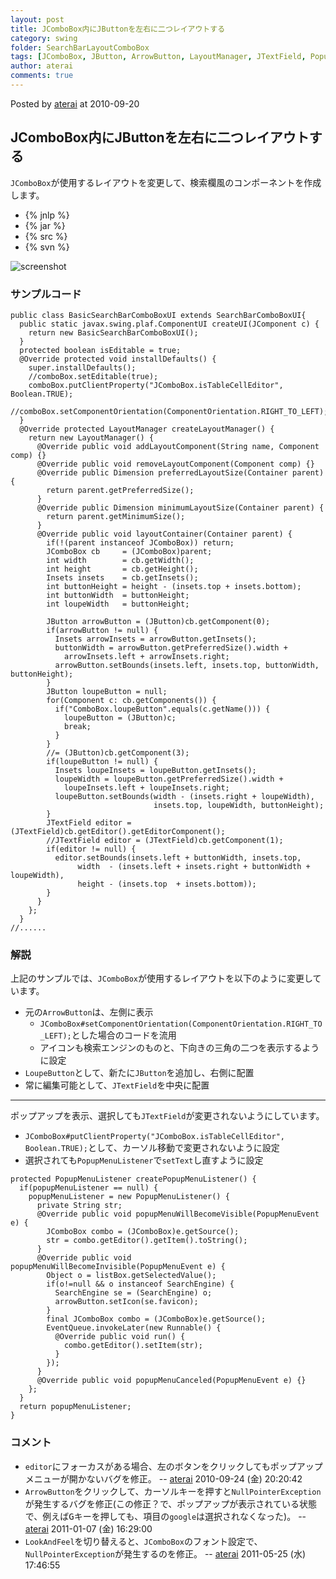 ```yaml
---
layout: post
title: JComboBox内にJButtonを左右に二つレイアウトする
category: swing
folder: SearchBarLayoutComboBox
tags: [JComboBox, JButton, ArrowButton, LayoutManager, JTextField, PopupMenuListener]
author: aterai
comments: true
---
```


Posted by [aterai](http://terai.xrea.jp/aterai.html) at 2010-09-20

## JComboBox内にJButtonを左右に二つレイアウトする
`JComboBox`が使用するレイアウトを変更して、検索欄風のコンポーネントを作成します。

- {% jnlp %}
- {% jar %}
- {% src %}
- {% svn %}

<!-- dummy comment line for breaking list -->

![screenshot](https://lh4.googleusercontent.com/_9Z4BYR88imo/TQTSqLxrLoI/AAAAAAAAAjI/M2OZzogy3-Q/s800/SearchBarLayoutComboBox.png)

### サンプルコード
<pre class="prettyprint"><code>public class BasicSearchBarComboBoxUI extends SearchBarComboBoxUI{
  public static javax.swing.plaf.ComponentUI createUI(JComponent c) {
    return new BasicSearchBarComboBoxUI();
  }
  protected boolean isEditable = true;
  @Override protected void installDefaults() {
    super.installDefaults();
    //comboBox.setEditable(true);
    comboBox.putClientProperty("JComboBox.isTableCellEditor", Boolean.TRUE);
    //comboBox.setComponentOrientation(ComponentOrientation.RIGHT_TO_LEFT);
  }
  @Override protected LayoutManager createLayoutManager() {
    return new LayoutManager() {
      @Override public void addLayoutComponent(String name, Component comp) {}
      @Override public void removeLayoutComponent(Component comp) {}
      @Override public Dimension preferredLayoutSize(Container parent) {
        return parent.getPreferredSize();
      }
      @Override public Dimension minimumLayoutSize(Container parent) {
        return parent.getMinimumSize();
      }
      @Override public void layoutContainer(Container parent) {
        if(!(parent instanceof JComboBox)) return;
        JComboBox cb     = (JComboBox)parent;
        int width        = cb.getWidth();
        int height       = cb.getHeight();
        Insets insets    = cb.getInsets();
        int buttonHeight = height - (insets.top + insets.bottom);
        int buttonWidth  = buttonHeight;
        int loupeWidth   = buttonHeight;

        JButton arrowButton = (JButton)cb.getComponent(0);
        if(arrowButton != null) {
          Insets arrowInsets = arrowButton.getInsets();
          buttonWidth = arrowButton.getPreferredSize().width +
            arrowInsets.left + arrowInsets.right;
          arrowButton.setBounds(insets.left, insets.top, buttonWidth, buttonHeight);
        }
        JButton loupeButton = null;
        for(Component c: cb.getComponents()) {
          if("ComboBox.loupeButton".equals(c.getName())) {
            loupeButton = (JButton)c;
            break;
          }
        }
        //= (JButton)cb.getComponent(3);
        if(loupeButton != null) {
          Insets loupeInsets = loupeButton.getInsets();
          loupeWidth = loupeButton.getPreferredSize().width +
            loupeInsets.left + loupeInsets.right;
          loupeButton.setBounds(width - (insets.right + loupeWidth),
                                insets.top, loupeWidth, buttonHeight);
        }
        JTextField editor = (JTextField)cb.getEditor().getEditorComponent();
        //JTextField editor = (JTextField)cb.getComponent(1);
        if(editor != null) {
          editor.setBounds(insets.left + buttonWidth, insets.top,
               width  - (insets.left + insets.right + buttonWidth + loupeWidth),
               height - (insets.top  + insets.bottom));
        }
      }
    };
  }
//......
</code></pre>

### 解説
上記のサンプルでは、`JComboBox`が使用するレイアウトを以下のように変更しています。

- 元の`ArrowButton`は、左側に表示
    - `JComboBox#setComponentOrientation(ComponentOrientation.RIGHT_TO_LEFT);`とした場合のコードを流用
    - アイコンも検索エンジンのものと、下向きの三角の二つを表示するように設定
- `LoupeButton`として、新たに`JButton`を追加し、右側に配置
- 常に編集可能として、`JTextField`を中央に配置

<!-- dummy comment line for breaking list -->

- - - -
ポップアップを表示、選択しても`JTextField`が変更されないようにしています。

- `JComboBox#putClientProperty("JComboBox.isTableCellEditor", Boolean.TRUE);`として、カーソル移動で変更されないように設定
- 選択されても`PopupMenuListener`で`setText`し直すように設定

<!-- dummy comment line for breaking list -->

<pre class="prettyprint"><code>protected PopupMenuListener createPopupMenuListener() {
  if(popupMenuListener == null) {
    popupMenuListener = new PopupMenuListener() {
      private String str;
      @Override public void popupMenuWillBecomeVisible(PopupMenuEvent e) {
        JComboBox combo = (JComboBox)e.getSource();
        str = combo.getEditor().getItem().toString();
      }
      @Override public void popupMenuWillBecomeInvisible(PopupMenuEvent e) {
        Object o = listBox.getSelectedValue();
        if(o!=null &amp;&amp; o instanceof SearchEngine) {
          SearchEngine se = (SearchEngine) o;
          arrowButton.setIcon(se.favicon);
        }
        final JComboBox combo = (JComboBox)e.getSource();
        EventQueue.invokeLater(new Runnable() {
          @Override public void run() {
            combo.getEditor().setItem(str);
          }
        });
      }
      @Override public void popupMenuCanceled(PopupMenuEvent e) {}
    };
  }
  return popupMenuListener;
}
</code></pre>

### コメント
- `editor`にフォーカスがある場合、左のボタンをクリックしてもポップアップメニューが開かないバグを修正。 -- [aterai](http://terai.xrea.jp/aterai.html) 2010-09-24 (金) 20:20:42
- `ArrowButton`をクリックして、カーソルキーを押すと`NullPointerException`が発生するバグを修正(この修正？で、ポップアップが表示されている状態で、例えば<kbd>G</kbd>キーを押しても、項目の`google`は選択されなくなった)。 -- [aterai](http://terai.xrea.jp/aterai.html) 2011-01-07 (金) 16:29:00
- `LookAndFeel`を切り替えると、`JComboBox`のフォント設定で、`NullPointerException`が発生するのを修正。 -- [aterai](http://terai.xrea.jp/aterai.html) 2011-05-25 (水) 17:46:55

<!-- dummy comment line for breaking list -->

